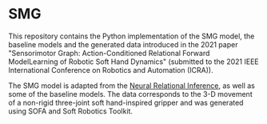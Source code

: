 # SMG
This repository contains the Python implementation of the SMG model, the baseline models and the generated data introduced in the 2021 paper "Sensorimotor Graph: Action-Conditioned Relational Forward ModelLearning of Robotic Soft Hand Dynamics" (submitted to the 2021 IEEE International Conference on Robotics and Automation (ICRA)).

The SMG model is adapted from the [Neural Relational Inference](https://github.com/ethanfetaya/NRI), as well as some of the baseline models. The data corresponds to the 3-D movement of a non-rigid  three-joint soft hand-inspired gripper and was generated using SOFA and Soft Robotics Toolkit.


